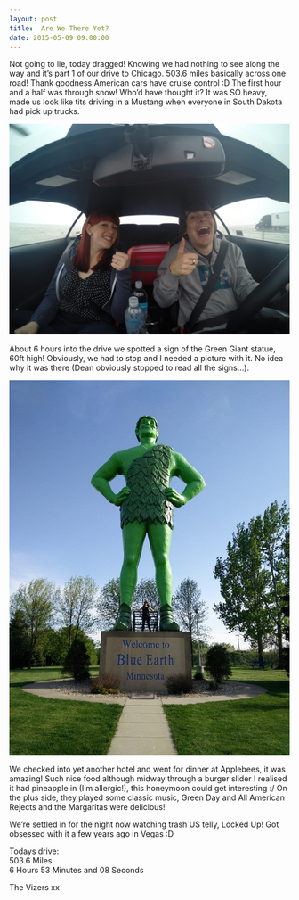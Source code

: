 ```yaml
---
layout: post
title:  Are We There Yet?
date: 2015-05-09 09:00:00
---
```


Not going to lie, today dragged! Knowing we had nothing to see along the way and it’s part 1 of our drive to Chicago. 503.6 miles basically across one road! Thank goodness American cars have cruise control :D The first hour and a half was through snow! Who’d have thought it? It was SO heavy, made us look like tits driving in a Mustang when everyone in South Dakota had pick up trucks.

![](/images/usDrive.jpg)

About 6 hours into the drive we spotted a sign of the Green Giant statue, 60ft high! Obviously, we had to stop and I needed a picture with it. No idea why it was there (Dean obviously stopped to read all the signs...).

![](/images/greenGiant.jpg)

We checked into yet another hotel and went for dinner at Applebees, it was amazing! Such nice food although midway through a burger slider I realised it had pineapple in (I’m allergic!), this honeymoon could get interesting :/
On the plus side, they played some classic music, Green Day and All American Rejects and the Margaritas were delicious!

We’re settled in for the night now watching trash US telly, Locked Up! Got obsessed with it a few years ago in Vegas :D

Todays drive:<br />
503.6 Miles<br />
6 Hours 53 Minutes and 08 Seconds

The Vizers xx
